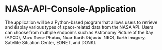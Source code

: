 # NASA-API-Console-Application
The application will be a Python-based program that allows users to retrieve and display various types of space-related data from the NASA API. Users can choose from multiple endpoints such as Astronomy Picture of the Day (APOD), Mars Rover Photos, Near-Earth Objects (NEO), Earth imagery, Satellite Situation Center, EONET, and DONKI.
